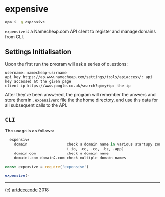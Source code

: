 # expensive

```sh
npm i -g expensive
```

`expensive` is a Namecheap.com API client to register and manage domains from CLI.

## Settings Initialisation

Upon the first run the program will ask a series of questions:

```
username: namecheap-username
api key https://ap.www.namecheap.com/settings/tools/apiaccess/: api key accessed at the given page
client ip https://www.google.co.uk/search?q=my+ip: the ip
```

After they've been answered, the program will remember the answers and store them in `.expensiverc` file the the home directory, and use this data for all subsequent calls to the API.

## `CLI`

The usage is as follows:

```fs
  expensive
    domain                  check a domain name in various startupy zones
                            (.io, .cc, .co, .bz, .app)
    domain.com              check a domain name
    domain1.com domain2.com check multiple domain names
```

```js
const expensive = require('expensive')

expensive()
```

---

(c) [artdecocode][1] 2018

[1]: https://artdeco.bz
